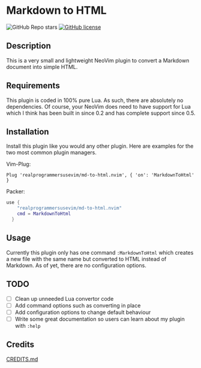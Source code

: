 # Markdown to HTML

![GitHub Repo stars](https://img.shields.io/github/stars/realprogrammersusevim/md-to-html.nvim?style=for-the-badge)
[![GitHub license](https://img.shields.io/github/license/realprogrammersusevim/md-to-html.nvim?style=for-the-badge)](https://github.com/realprogrammersusevim/md-to-html.nvim/blob/main/LICENSE)

## Description

This is a very small and lightweight NeoVim plugin to convert a Markdown document into simple HTML.

## Requirements

This plugin is coded in 100% pure Lua. As such, there are absolutely no dependencies. Of course, your NeoVim does need to have support for Lua which I think has been built in since 0.2 and has complete support since 0.5.

## Installation

Install this plugin like you would any other plugin. Here are examples for the two most common plugin managers.

Vim-Plug:

```vim
Plug 'realprogrammersusevim/md-to-html.nvim', { 'on': 'MarkdownToHtml' }
```

Packer:

```lua
use {
    "realprogrammersusevim/md-to-html.nvim"
    cmd = MarkdownToHtml
  }
```

## Usage

Currently this plugin only has one command `:MarkdownToHtml` which creates a new file with the same name but converted to HTML instead of Markdown. As of yet, there are no configuration options.

## TODO

- [ ] Clean up unneeded Lua convertor code
- [ ] Add command options such as converting in place
- [ ] Add configuration options to change default behaviour
- [ ] Write some great documentation so users can learn about my plugin with `:help`

## Credits

[CREDITS.md](https://github.com/realprogrammersusevim/md-to-html.nvim/blob/main/CREDITS.md)
